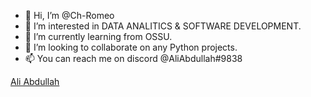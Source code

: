 - 👋 Hi, I’m @Ch-Romeo
- 👀 I’m interested in DATA ANALITICS & SOFTWARE DEVELOPMENT.
- 🌱 I’m currently learning from OSSU.
- 💞️ I’m looking to collaborate on any Python projects.
- 📫 You can reach me on discord @AliAbdullah#9838

<div class="badge-base LI-profile-badge" data-locale="en_US" data-size="medium" data-theme="dark" data-type="VERTICAL" data-vanity="aliabdullah-ch-romeo" data-version="v1"><a class="badge-base__link LI-simple-link" href="https://pk.linkedin.com/in/aliabdullah-ch-romeo?trk=profile-badge">Ali Abdullah</a></div>
              

<!---
Ch-Romeo/Ch-Romeo is a ✨ special ✨ repository because its `README.md` (this file) appears on your GitHub profile.
You can click the Preview link to take a look at your changes.
--->
